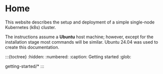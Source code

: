 Home 
=======

This website describes the setup and deployment of a simple single-node Kubernetes (k8s) cluster.

The instructions assume a **Ubuntu** host machine; however, except for the installation stage most commands will be similar.  Ubuntu 24.04 was used to create this documentation.

:::{toctree}
:hidden:
:numbered:
:caption: Getting started
:glob:

getting-started/*
:::

